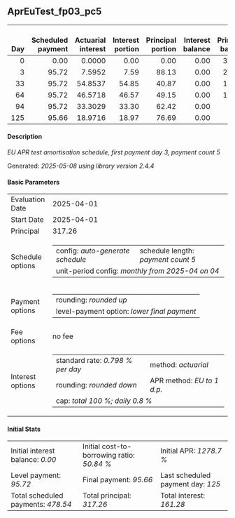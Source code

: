 <h2>AprEuTest_fp03_pc5</h2>
<table>
    <thead style="vertical-align: bottom;">
        <th style="text-align: right;">Day</th>
        <th style="text-align: right;">Scheduled payment</th>
        <th style="text-align: right;">Actuarial interest</th>
        <th style="text-align: right;">Interest portion</th>
        <th style="text-align: right;">Principal portion</th>
        <th style="text-align: right;">Interest balance</th>
        <th style="text-align: right;">Principal balance</th>
        <th style="text-align: right;">Total actuarial interest</th>
        <th style="text-align: right;">Total interest</th>
        <th style="text-align: right;">Total principal</th>
    </thead>
    <tr style="text-align: right;">
        <td class="ci00">0</td>
        <td class="ci01" style="white-space: nowrap;">0.00</td>
        <td class="ci02">0.0000</td>
        <td class="ci03">0.00</td>
        <td class="ci04">0.00</td>
        <td class="ci05">0.00</td>
        <td class="ci06">317.26</td>
        <td class="ci07">0.0000</td>
        <td class="ci08">0.00</td>
        <td class="ci09">0.00</td>
    </tr>
    <tr style="text-align: right;">
        <td class="ci00">3</td>
        <td class="ci01" style="white-space: nowrap;">95.72</td>
        <td class="ci02">7.5952</td>
        <td class="ci03">7.59</td>
        <td class="ci04">88.13</td>
        <td class="ci05">0.00</td>
        <td class="ci06">229.13</td>
        <td class="ci07">7.5952</td>
        <td class="ci08">7.59</td>
        <td class="ci09">88.13</td>
    </tr>
    <tr style="text-align: right;">
        <td class="ci00">33</td>
        <td class="ci01" style="white-space: nowrap;">95.72</td>
        <td class="ci02">54.8537</td>
        <td class="ci03">54.85</td>
        <td class="ci04">40.87</td>
        <td class="ci05">0.00</td>
        <td class="ci06">188.26</td>
        <td class="ci07">62.4489</td>
        <td class="ci08">62.44</td>
        <td class="ci09">129.00</td>
    </tr>
    <tr style="text-align: right;">
        <td class="ci00">64</td>
        <td class="ci01" style="white-space: nowrap;">95.72</td>
        <td class="ci02">46.5718</td>
        <td class="ci03">46.57</td>
        <td class="ci04">49.15</td>
        <td class="ci05">0.00</td>
        <td class="ci06">139.11</td>
        <td class="ci07">109.0207</td>
        <td class="ci08">109.01</td>
        <td class="ci09">178.15</td>
    </tr>
    <tr style="text-align: right;">
        <td class="ci00">94</td>
        <td class="ci01" style="white-space: nowrap;">95.72</td>
        <td class="ci02">33.3029</td>
        <td class="ci03">33.30</td>
        <td class="ci04">62.42</td>
        <td class="ci05">0.00</td>
        <td class="ci06">76.69</td>
        <td class="ci07">142.3236</td>
        <td class="ci08">142.31</td>
        <td class="ci09">240.57</td>
    </tr>
    <tr style="text-align: right;">
        <td class="ci00">125</td>
        <td class="ci01" style="white-space: nowrap;">95.66</td>
        <td class="ci02">18.9716</td>
        <td class="ci03">18.97</td>
        <td class="ci04">76.69</td>
        <td class="ci05">0.00</td>
        <td class="ci06">0.00</td>
        <td class="ci07">161.2952</td>
        <td class="ci08">161.28</td>
        <td class="ci09">317.26</td>
    </tr>
</table>
<h4>Description</h4>
<p><i>EU APR test amortisation schedule, first payment day 3, payment count 5</i></p>
<p>Generated: <i>2025-05-08 using library version 2.4.4</i></p>
<h4>Basic Parameters</h4>
<table>
    <tr>
        <td>Evaluation Date</td>
        <td>2025-04-01</td>
    </tr>
    <tr>
        <td>Start Date</td>
        <td>2025-04-01</td>
    </tr>
    <tr>
        <td>Principal</td>
        <td>317.26</td>
    </tr>
    <tr>
        <td>Schedule options</td>
        <td>
            <table>
                <tr>
                    <td>config: <i>auto-generate schedule</i></td>
                    <td>schedule length: <i><i>payment count</i> 5</i></td>
                </tr>
                <tr>
                    <td colspan="2" style="white-space: nowrap;">unit-period config: <i>monthly from 2025-04 on 04</i></td>
                </tr>
            </table>
        </td>
    </tr>
    <tr>
        <td>Payment options</td>
        <td>
            <table>
                <tr>
                    <td>rounding: <i>rounded up</i></td>
                </tr>
                <tr>
                    <td>level-payment option: <i>lower&nbsp;final&nbsp;payment</i></td>
                </tr>
            </table>
        </td>
    </tr>
    <tr>
        <td>Fee options</td>
        <td>no fee
        </td>
    </tr>
    <tr>
        <td>Interest options</td>
        <td>
            <table>
                <tr>
                    <td>standard rate: <i>0.798 % per day</i></td>
                    <td>method: <i>actuarial</i></td>
                </tr>
                <tr>
                    <td>rounding: <i>rounded down</i></td>
                    <td>APR method: <i>EU to 1 d.p.</i></td>
                </tr>
                <tr>
                    <td colspan="2">cap: <i>total 100 %; daily 0.8 %</td>
                </tr>
            </table>
        </td>
    </tr>
</table>
<h4>Initial Stats</h4>
<table>
    <tr>
        <td>Initial interest balance: <i>0.00</i></td>
        <td>Initial cost-to-borrowing ratio: <i>50.84 %</i></td>
        <td>Initial APR: <i>1278.7 %</i></td>
    </tr>
    <tr>
        <td>Level payment: <i>95.72</i></td>
        <td>Final payment: <i>95.66</i></td>
        <td>Last scheduled payment day: <i>125</i></td>
    </tr>
    <tr>
        <td>Total scheduled payments: <i>478.54</i></td>
        <td>Total principal: <i>317.26</i></td>
        <td>Total interest: <i>161.28</i></td>
    </tr>
</table>